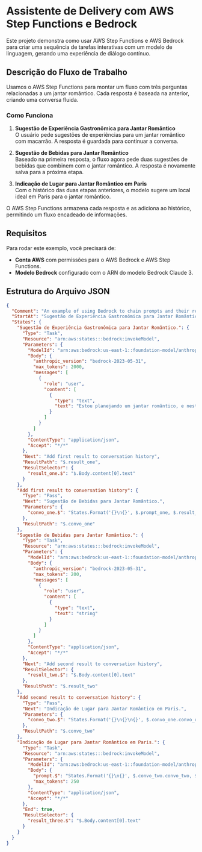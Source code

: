 # Assistente de Delivery com AWS Step Functions e Bedrock

Este projeto demonstra como usar AWS Step Functions e AWS Bedrock para criar uma sequência de tarefas interativas com um modelo de linguagem, gerando uma experiência de diálogo contínuo.

## Descrição do Fluxo de Trabalho

Usamos o AWS Step Functions para montar um fluxo com três perguntas relacionadas a um jantar romântico. Cada resposta é baseada na anterior, criando uma conversa fluida.

### Como Funciona

1. **Sugestão de Experiência Gastronômica para Jantar Romântico**  
   O usuário pede sugestões de experiências para um jantar romântico com macarrão. A resposta é guardada para continuar a conversa.

2. **Sugestão de Bebidas para Jantar Romântico**  
   Baseado na primeira resposta, o fluxo agora pede duas sugestões de bebidas que combinem com o jantar romântico. A resposta é novamente salva para a próxima etapa.

3. **Indicação de Lugar para Jantar Romântico em Paris**  
   Com o histórico das duas etapas anteriores, o modelo sugere um local ideal em Paris para o jantar romântico.

O AWS Step Functions armazena cada resposta e as adiciona ao histórico, permitindo um fluxo encadeado de informações.

## Requisitos

Para rodar este exemplo, você precisará de:
- **Conta AWS** com permissões para o AWS Bedrock e AWS Step Functions.
- **Modelo Bedrock** configurado com o ARN do modelo Bedrock Claude 3.

## Estrutura do Arquivo JSON

```json
{
  "Comment": "An example of using Bedrock to chain prompts and their responses together.",
  "StartAt": "Sugestão de Experiência Gastronômica para Jantar Romântico.",
  "States": {
    "Sugestão de Experiência Gastronômica para Jantar Romântico.": {
      "Type": "Task",
      "Resource": "arn:aws:states:::bedrock:invokeModel",
      "Parameters": {
        "ModelId": "arn:aws:bedrock:us-east-1::foundation-model/anthropic.claude-3-haiku-20240307-v1:0",
        "Body": {
          "anthropic_version": "bedrock-2023-05-31",
          "max_tokens": 2000,
          "messages": [
            {
              "role": "user",
              "content": [
                {
                  "type": "text",
                  "text": "Estou planejando um jantar romântico, e neste jantar servirei um macarrão. Sugira três experiências que combinam para criar uma experiência gastronômica completa."
                }
              ]
            }
          ]
        },
        "ContentType": "application/json",
        "Accept": "*/*"
      },
      "Next": "Add first result to conversation history",
      "ResultPath": "$.result_one",
      "ResultSelector": {
        "result_one.$": "$.Body.content[0].text"
      }
    },
    "Add first result to conversation history": {
      "Type": "Pass",
      "Next": "Sugestão de Bebidas para Jantar Romântico.",
      "Parameters": {
        "convo_one.$": "States.Format('{}\n{}', $.prompt_one, $.result_one.result_one)"
      },
      "ResultPath": "$.convo_one"
    },
    "Sugestão de Bebidas para Jantar Romântico.": {
      "Type": "Task",
      "Resource": "arn:aws:states:::bedrock:invokeModel",
      "Parameters": {
        "ModelId": "arn:aws:bedrock:us-east-1::foundation-model/anthropic.claude-3-haiku-20240307-v1:0",
        "Body": {
          "anthropic_version": "bedrock-2023-05-31",
          "max_tokens": 200,
          "messages": [
            {
              "role": "user",
              "content": [
                {
                  "type": "text",
                  "text": "string"
                }
              ]
            }
          ]
        },
        "ContentType": "application/json",
        "Accept": "*/*"
      },
      "Next": "Add second result to conversation history",
      "ResultSelector": {
        "result_two.$": "$.Body.content[0].text"
      },
      "ResultPath": "$.result_two"
    },
    "Add second result to conversation history": {
      "Type": "Pass",
      "Next": "Indicação de Lugar para Jantar Romântico em Paris.",
      "Parameters": {
        "convo_two.$": "States.Format('{}\n{}\n{}', $.convo_one.convo_one, $.prompt_two, $.result_two.result_two)"
      },
      "ResultPath": "$.convo_two"
    },
    "Indicação de Lugar para Jantar Romântico em Paris.": {
      "Type": "Task",
      "Resource": "arn:aws:states:::bedrock:invokeModel",
      "Parameters": {
        "ModelId": "arn:aws:bedrock:us-east-1::foundation-model/anthropic.claude-3-haiku-20240307-v1:0",
        "Body": {
          "prompt.$": "States.Format('{}\n{}', $.convo_two.convo_two, $.prompt_three)",
          "max_tokens": 250
        },
        "ContentType": "application/json",
        "Accept": "*/*"
      },
      "End": true,
      "ResultSelector": {
        "result_three.$": "$.Body.content[0].text"
      }
    }
  }
}
